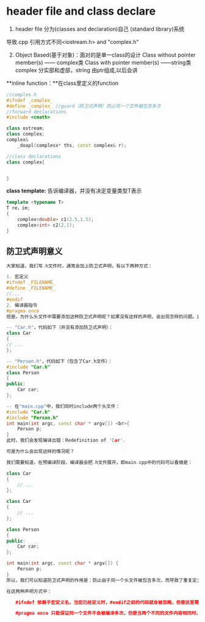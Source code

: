 # header file and class declare

1. header file 分为(classes and declaration)自己 (standard library)系统

导致.cpp 引用方式不同<iostream.h> and "complex.h"

2. Object Based(基于对象)：面对的是单一class的设计
Class without pointer member(s) —— complex类
Class with pointer member(s) ——string类
complex 分实部和虚部，string 由ptr组成,以后会讲

**inline function：**在class里定义的function

```cpp
//complex.h
#ifndef _complex_
#define _complex_ //guard（防卫式声明）防止同一个文件被包含多次
//forward declarations
#include <cmath>

class ostream;
class complex;
complex&
    _doapl(complesx* ths, const complex& r);

//class declarations
class complex{


}
```

**class template:** 告诉编译器，并没有决定变量类型T表示

```c++
template <typename T>
T re，im;
{
    complex<double> c1(2.5,1.5);
    complex<int> c2(2,1);
}
```

## 防卫式声明意义

```c++
大家知道，我们写.h文件时，通常会加上防卫式声明，有以下两种方式：

1. 宏定义
#ifndef _FILENAME_
#define _FILENAME_
//...
#endif
2. 编译器指令
#pragma once
但是，为什么头文件中需要添加这种防卫式声明呢？如果没有这样的声明，会出现怎样的问题。这里，先看一个例子。

-- "Car.h"，代码如下（并没有添加防卫式声明）：
class Car
{
// ...
};

-- "Person.h"，代码如下（包含了Car.h文件）：
#include "Car.h"
class Person
{
public:
    Car car;
};

-- 在"main.cpp"中，我们同时include两个头文件：
#include "Car.h"
#include "Person.h"
int main(int argc, const char * argv[]) <br>{
    Person p;
}
此时，我们会发现编译出错：Redefinition of 'Car'.

可是为什么会出现这样的情况呢？

我们需要知道，在预编译阶段，编译器会把.h文件展开，即main.cpp中的代码可以看做是：

class Car
{
    // ...
};

class Car
{
    // ...
};

class Person
{
public:
    Car car;
};

int main(int argc, const char * argv[]) {
    Person p;
}
所以，我们可以知道防卫式声明的作用是：防止由于同一个头文件被包含多次，而导致了重复定义。

在这两种声明方式中：

　　#ifndef 依赖于宏定义名，当宏已经定义时，#endif之前的代码就会被忽略，但是这里需要注意宏命名重名的问题；

　　#pragma once 只能保证同一个文件不会被编译多次，但是当两个不同的文件内容相同时，仍然会出错。不跨平台只能针对文件.编译快，无宏命名冲突的风险。



　　　　

　　
```
